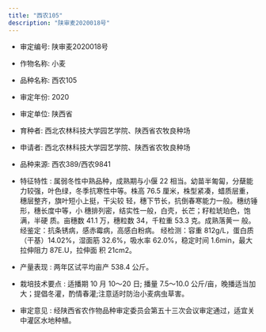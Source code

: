```yaml
---
title: "西农105"
description: "陕审麦2020018号"
---
```

* 审定编号:  陕审麦2020018号

*  作物名称:  小麦

*  品种名称:  西农105

*  审定年份:  2020

*  审定单位:  陕西省

* 育种者:  西北农林科技大学园艺学院、陕西省农牧良种场

*  申请者:  西北农林科技大学园艺学院、陕西省农牧良种场

*  品种来源:  西农389/西农9841

*  特征特性 : 
属弱冬性中熟品种，成熟期与小偃 22 相当。幼苗半匍匐，分蘖能力较强，叶色绿，冬季抗寒性中等。株高 76.5 厘米，株型紧凑，蜡质层重，穗层整齐，旗叶短小上挺，干尖较 轻，穗下节长，抗倒春寒能力一般。穗纺锤形，穗长度中等，小 穗排列密，结实性一般，白壳，长芒；籽粒琥珀色，饱满，半硬 质。亩穗数 41.1 万，穗粒数 34，千粒重 53.3 克。成熟落黄一 般。
经鉴定：抗条锈病，感赤霉病，高感白粉病。
经检测：容重 812g/L，蛋白质（干基）14.02%，湿面筋 32.6%，吸水率 62.0%，稳定时间 1.6min，最大拉伸阻力 87E.U，拉伸面 积 21cm2。
 
*  产量表现 : 
两年区试平均亩产 538.4 公斤。

*  栽培技术要点 : 
适播期 10 月 10～20 日; 播量 7.5～10.0 公斤/亩，晚播适当加大；提倡冬灌，酌情春灌;注意适时防治小麦病虫草害。

*  审定意见 : 
经陕西省农作物品种审定委员会第五十三次会议审定通过，适宜关中灌区水地种植。

